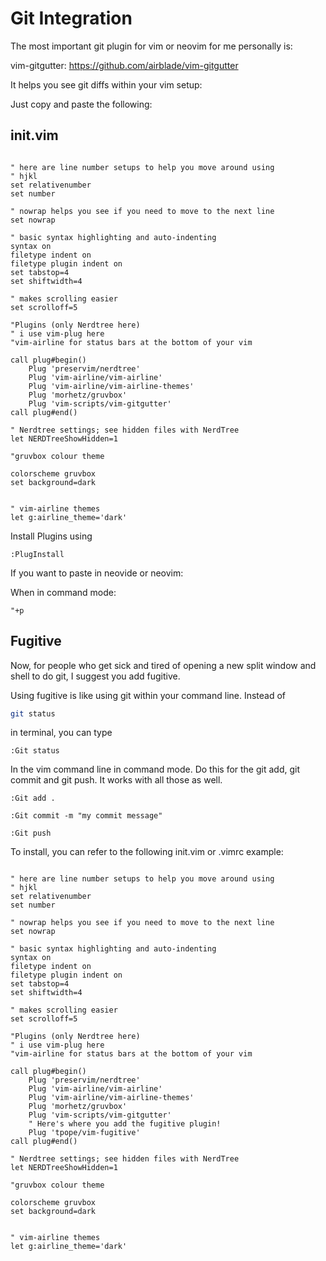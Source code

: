 # Git Integration

The most important git plugin for vim or neovim 
for me personally is:

vim-gitgutter:
https://github.com/airblade/vim-gitgutter

It helps you see git diffs within your vim setup:


Just copy and paste the following:


## init.vim

```vim

" here are line number setups to help you move around using
" hjkl
set relativenumber
set number

" nowrap helps you see if you need to move to the next line
set nowrap

" basic syntax highlighting and auto-indenting
syntax on
filetype indent on
filetype plugin indent on
set tabstop=4
set shiftwidth=4

" makes scrolling easier
set scrolloff=5

"Plugins (only Nerdtree here)
" i use vim-plug here
"vim-airline for status bars at the bottom of your vim

call plug#begin()
    Plug 'preservim/nerdtree'
    Plug 'vim-airline/vim-airline'
    Plug 'vim-airline/vim-airline-themes'
    Plug 'morhetz/gruvbox'
    Plug 'vim-scripts/vim-gitgutter'
call plug#end()

" Nerdtree settings; see hidden files with NerdTree
let NERDTreeShowHidden=1

"gruvbox colour theme

colorscheme gruvbox
set background=dark


" vim-airline themes
let g:airline_theme='dark'

```

Install Plugins using

```vim
:PlugInstall
```

If you want to paste in neovide or neovim:

When in command mode:
```
"+p
```
## Fugitive

Now, for people who get sick and tired of opening a new split window and shell 
to do git, I suggest you add fugitive. 

Using fugitive is like using git within your command line.
Instead of 

```zsh
git status
```

in terminal, you can type

```vim
:Git status
```
In the vim command line in command mode. Do this for the git add, git commit
and git push. It works with all those as well. 

```vim
:Git add .
```
```vim
:Git commit -m "my commit message"
```
```vim
:Git push
```

To install, you can refer to the following init.vim or .vimrc example:

```vim

" here are line number setups to help you move around using
" hjkl
set relativenumber
set number

" nowrap helps you see if you need to move to the next line
set nowrap

" basic syntax highlighting and auto-indenting
syntax on
filetype indent on
filetype plugin indent on
set tabstop=4
set shiftwidth=4

" makes scrolling easier
set scrolloff=5

"Plugins (only Nerdtree here)
" i use vim-plug here
"vim-airline for status bars at the bottom of your vim

call plug#begin()
    Plug 'preservim/nerdtree'
    Plug 'vim-airline/vim-airline'
    Plug 'vim-airline/vim-airline-themes'
    Plug 'morhetz/gruvbox'
    Plug 'vim-scripts/vim-gitgutter'
    " Here's where you add the fugitive plugin!
    Plug 'tpope/vim-fugitive'
call plug#end()

" Nerdtree settings; see hidden files with NerdTree
let NERDTreeShowHidden=1

"gruvbox colour theme

colorscheme gruvbox
set background=dark


" vim-airline themes
let g:airline_theme='dark'

```












